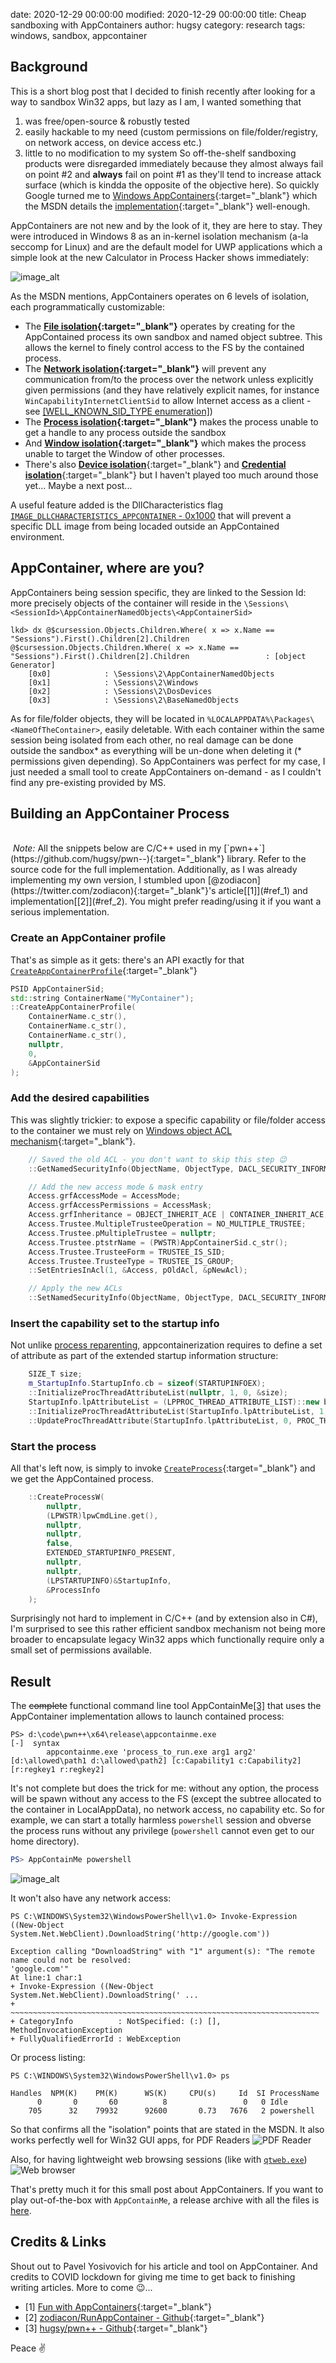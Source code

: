 date: 2020-12-29 00:00:00
modified: 2020-12-29 00:00:00
title: Cheap sandboxing with AppContainers
author: hugsy
category: research
tags: windows, sandbox, appcontainer

## Background

This is a short blog post that I decided to finish recently after looking for a way to sandbox Win32 apps, but lazy as I am, I wanted something that
 1. was free/open-source & robustly tested
 2. easily hackable to my need (custom permissions on file/folder/registry, on network access, on device access etc.)
 3. little to no modification to my system
So off-the-shelf sandboxing products were disregarded immediately because they almost always fail on point #2 and **always** fail on point #1 as they'll tend to increase attack surface (which is kindda the opposite of the objective here). So quickly Google turned me to [Windows AppContainers](https://docs.microsoft.com/en-us/windows/win32/secauthz/appcontainer-isolation){:target="_blank"} which the MSDN details the [implementation](https://docs.microsoft.com/en-us/windows/win32/secauthz/implementing-an-appcontainer){:target="_blank"} well-enough.

AppContainers are not new and by the look of it, they are here to stay. They were introduced in Windows 8 as an in-kernel isolation mechanism (a-la seccomp for Linux) and are the default model for UWP applications which a simple look at the new Calculator in Process Hacker shows immediately:

![image_alt](/assets/images/4f110a8b-5af4-4f03-8c8d-6fe8e297fffe.png)

As the MSDN mentions, AppContainers operates on 6 levels of isolation, each programmatically customizable:

 - The **[File isolation](https://docs.microsoft.com/en-us/windows/win32/secauthz/appcontainer-isolation#file-isolation){:target="_blank"}**
    operates by creating for the AppContained process its own sandbox and named object subtree. This allows the kernel to finely control access to the FS by the contained process.
 - The **[Network isolation](https://docs.microsoft.com/en-us/windows/win32/secauthz/appcontainer-isolation#network-isolation){:target="_blank"}**
    will prevent any communication from/to the process over the network unless explicitly given permissions (and they have relatively explicit names, for instance `WinCapabilityInternetClientSid` to allow Internet access as a client - see [[WELL_KNOWN_SID_TYPE enumeration]](https://docs.microsoft.com/en-us/windows/win32/api/winnt/ne-winnt-well_known_sid_type))
 - The **[Process isolation](https://docs.microsoft.com/en-us/windows/win32/secauthz/appcontainer-isolation#process-isolation){:target="_blank"}**
    makes the process unable to get a handle to any process outside the sandbox
 - And **[Window isolation](https://docs.microsoft.com/en-us/windows/win32/secauthz/appcontainer-isolation#window-isolation){:target="_blank"}** which
    makes the process unable to target the Window of other processes.
 - There's also [**Device isolation**](https://docs.microsoft.com/en-us/windows/win32/secauthz/appcontainer-isolation#device-isolation){:target="_blank"} and [**Credential isolation**](https://docs.microsoft.com/en-us/windows/win32/secauthz/appcontainer-isolation#credential-isolation){:target="_blank"} but I haven't played too much around those yet... Maybe a next post...

A useful feature added is the DllCharacteristics flag [`IMAGE_DLLCHARACTERISTICS_APPCONTAINER` - 0x1000](https://docs.microsoft.com/en-us/windows/win32/debug/pe-format#dll-characteristics) that will prevent a specific DLL image from being locaded outside an AppContained environment.


## AppContainer, where are you?

AppContainers being session specific, they are linked to the Session Id: more precisely objects of the container will reside in the `\Sessions\<SessionId>\AppContainerNamedObjects\<AppContainerSid>`

```
lkd> dx @$cursession.Objects.Children.Where( x => x.Name == "Sessions").First().Children[2].Children
@$cursession.Objects.Children.Where( x => x.Name == "Sessions").First().Children[2].Children                 : [object Generator]
    [0x0]            : \Sessions\2\AppContainerNamedObjects
    [0x1]            : \Sessions\2\Windows
    [0x2]            : \Sessions\2\DosDevices
    [0x3]            : \Sessions\2\BaseNamedObjects
```

As for file/folder objects, they will be located in `%LOCALAPPDATA%\Packages\<NameOfTheContainer>`, easily deletable. With each container within the same session being isolated from each other, no real damage can be done outside the sandbox* as everything will be un-done when deleting it (* permissions given depending). So AppContainers was perfect for my case, I just needed a small tool to create AppContainers on-demand - as I couldn't find any pre-existing provided by MS.



## Building an AppContainer Process

<br>
<div markdown="span" class="alert-info"><i class="fa fa-info-circle">&nbsp;Note:</i> All the snippets below are C/C++ used in my [`pwn++`](https://github.com/hugsy/pwn--){:target="_blank"} library. Refer to the source code for the full implementation. Additionally, as I was already implementing my own version, I stumbled upon [@zodiacon](https://twitter.com/zodiacon){:target="_blank"}'s article[[1]](#ref_1) and implementation[[2]](#ref_2). You might prefer reading/using it if you want a serious implementation.</div>


### Create an AppContainer profile

That's as simple as it gets: there's an API exactly for that [`CreateAppContainerProfile`](https://docs.microsoft.com/en-us/windows/win32/api/userenv/nf-userenv-createappcontainerprofile){:target="_blank"}
```c++
PSID AppContainerSid;
std::string ContainerName("MyContainer");
::CreateAppContainerProfile(
    ContainerName.c_str(),
    ContainerName.c_str(),
    ContainerName.c_str(),
    nullptr,
    0,
    &AppContainerSid
);
```

### Add the desired capabilities

This was slightly trickier: to expose a specific capability or file/folder access to the container we must rely on [Windows object ACL mechanism](https://docs.microsoft.com/en-us/windows/win32/secauthz/modifying-the-acls-of-an-object-in-c--){:target="_blank"}.

```c++
    // Saved the old ACL - you don't want to skip this step 😉
    ::GetNamedSecurityInfo(ObjectName, ObjectType, DACL_SECURITY_INFORMATION, nullptr, nullptr, &pOldAcl, nullptr, &pSD);

    // Add the new access mode & mask entry
    Access.grfAccessMode = AccessMode;
    Access.grfAccessPermissions = AccessMask;
    Access.grfInheritance = OBJECT_INHERIT_ACE | CONTAINER_INHERIT_ACE;
    Access.Trustee.MultipleTrusteeOperation = NO_MULTIPLE_TRUSTEE;
    Access.Trustee.pMultipleTrustee = nullptr;
    Access.Trustee.ptstrName = (PWSTR)AppContainerSid.c_str();
    Access.Trustee.TrusteeForm = TRUSTEE_IS_SID;
    Access.Trustee.TrusteeType = TRUSTEE_IS_GROUP;
    ::SetEntriesInAcl(1, &Access, pOldAcl, &pNewAcl);

    // Apply the new ACLs
    ::SetNamedSecurityInfo(ObjectName, ObjectType, DACL_SECURITY_INFORMATION, nullptr, nullptr, pNewAcl, nullptr);
```

### Insert the capability set to the startup info

Not unlike [process reparenting](https://github.com/hugsy/pwn--/tree/dev/tools/win32/ProcessReparent/main.cpp), appcontainerization requires to define a set of attribute as part of the extended startup information structure:

```c++
    SIZE_T size;
    m_StartupInfo.StartupInfo.cb = sizeof(STARTUPINFOEX);
    ::InitializeProcThreadAttributeList(nullptr, 1, 0, &size);
    StartupInfo.lpAttributeList = (LPPROC_THREAD_ATTRIBUTE_LIST)::new byte[size];
    ::InitializeProcThreadAttributeList(StartupInfo.lpAttributeList, 1, 0, &size);
    ::UpdateProcThreadAttribute(StartupInfo.lpAttributeList, 0, PROC_THREAD_ATTRIBUTE_SECURITY_CAPABILITIES, &SecurityCapabilities, sizeof(SecurityCapabilities), nullptr, nullptr);
```


### Start the process

All that's left now, is simply to invoke [`CreateProcess`](https://docs.microsoft.com/en-us/windows/win32/api/processthreadsapi/nf-processthreadsapi-createprocessa){:target="_blank"} and we get the AppContained process.

```c++
    ::CreateProcessW(
        nullptr,
        (LPWSTR)lpwCmdLine.get(),
        nullptr,
        nullptr,
        false,
        EXTENDED_STARTUPINFO_PRESENT,
        nullptr,
        nullptr,
        (LPSTARTUPINFO)&StartupInfo,
        &ProcessInfo
    );
```

Surprisingly not hard to implement in C/C++ (and by extension also in C#), I'm surprised to see this rather efficient sandbox mechanism not being more broader to encapsulate legacy Win32 apps which functionally require only a small set of permissions available.


## Result

The ~~complete~~ functional command line tool AppContainMe[[3]](#ref_3) that uses the AppContainer implementation allows to launch contained process:

```
PS> d:\code\pwn++\x64\release\appcontainme.exe
[-]  syntax
        appcontainme.exe 'process_to_run.exe arg1 arg2' [d:\allowed\path1 d:\allowed\path2] [c:Capability1 c:Capability2] [r:regkey1 r:regkey2]
```

It's not complete but does the trick for me: without any option, the process will be spawn without any access to the FS (except the subtree allocated to the container in LocalAppData), no network access, no capability etc. So for example, we can start a totally harmless `powershell` session and obverse the process runs without any privilege (`powershell` cannot even get to our home directory).

```powershell
PS> AppContainMe powershell
```

![image_alt](/assets/images/29d17988-bf1f-4a1c-8b63-b01e97e6b53f.png)

It won't also have any network access:

```
PS C:\WINDOWS\System32\WindowsPowerShell\v1.0> Invoke-Expression ((New-Object System.Net.WebClient).DownloadString('http://google.com'))

Exception calling "DownloadString" with "1" argument(s): "The remote name could not be resolved:
'google.com'"
At line:1 char:1
+ Invoke-Expression ((New-Object System.Net.WebClient).DownloadString(' ...
+ ~~~~~~~~~~~~~~~~~~~~~~~~~~~~~~~~~~~~~~~~~~~~~~~~~~~~~~~~~~~~~~~~~~~~~
+ CategoryInfo          : NotSpecified: (:) [], MethodInvocationException
+ FullyQualifiedErrorId : WebException
```

Or process listing:

```
PS C:\WINDOWS\System32\WindowsPowerShell\v1.0> ps

Handles  NPM(K)    PM(K)      WS(K)     CPU(s)     Id  SI ProcessName
      0       0       60          8                 0   0 Idle
    705      32    79932      92600       0.73   7676   2 powershell
```

So that confirms all the "isolation" points that are stated in the MSDN. It also works perfectly well for Win32 GUI apps, for PDF Readers
![PDF Reader](/assets/images/1e3a7b9c-7ef6-481d-a803-d0a969b3eab4.png)

Also, for having lightweight web browsing sessions (like with [`qtweb.exe`](http://www.qtweb.net/))
![Web browser](/assets/images/283fd853-c2c7-4846-9b7c-242bfe1b02a1.png)

That's pretty much it for this small post about AppContainers. If you want to play out-of-the-box with `AppContainMe`, a release archive with all the files is [here](https://github.com/hugsy/pwn--/releases).


## Credits & Links

Shout out to Pavel Yosivovich for his article and tool on AppContainer. And credits to COVID lockdown for giving me time to get back to finishing writing articles. More to come 😉...

 - <a name="ref_1">[1]</a> [Fun with AppContainers](https://scorpiosoftware.net/2019/01/15/fun-with-appcontainers/){:target="_blank"}
 - <a name="ref_2">[2]</a> [zodiacon/RunAppContainer - Github](https://github.com/zodiacon/RunAppContainer){:target="_blank"}
 - <a name="ref_3">[3]</a> [hugsy/pwn++ - Github](https://github.com/hugsy/pwn--/tree/dev/tools/win32/AppContainMe){:target="_blank"}


Peace ✌
